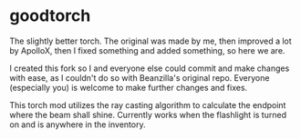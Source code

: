 # goodtorch
The slightly better torch. The original was made by me, then improved a lot by ApolloX, then I fixed something and added something, so here we are.

I created this fork so I and everyone else could commit and make changes with ease, as I couldn't do so with Beanzilla's original repo.
Everyone (especially you) is welcome to make further changes and fixes.

This torch mod utilizes the ray casting algorithm to calculate the endpoint where the beam shall shine.
Currently works when the flashlight is turned on and is anywhere in the inventory.
